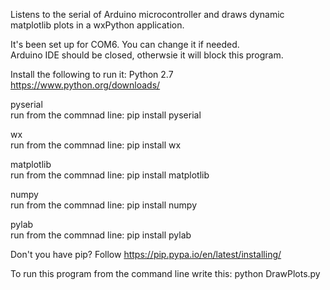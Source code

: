 Listens to the serial of Arduino microcontroller and draws dynamic matplotlib plots in a wxPython application.  

It's been set up for COM6. You can change it if needed.  
Arduino IDE should be closed, otherwsie it will block this program.  

Install the following to run it:
Python 2.7         
https://www.python.org/downloads/      

pyserial             
run from the commnad line: pip install pyserial    
  
wx                   
run from the commnad line: pip install wx    
  
matplotlib         
run from the commnad line: pip install matplotlib    

numpy               
run from the commnad line: pip install numpy   

pylab               
run from the commnad line: pip install pylab    
  
Don't you have pip? Follow https://pip.pypa.io/en/latest/installing/  

To run this program from the command line write this:
python DrawPlots.py  
